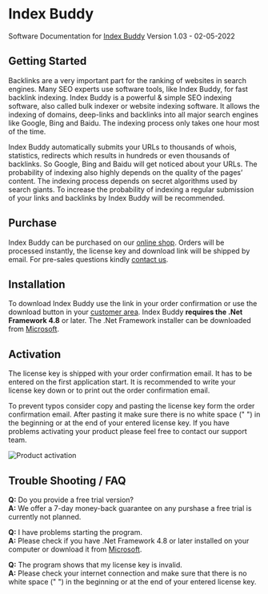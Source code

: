 # Index Buddy

Software Documentation for [Index Buddy](https://gsoftwarelab.com/index-buddy-backlink-indexer/) Version 1.03 - 02-05-2022

## Getting Started

Backlinks are a very important part for the ranking of websites in search engines. Many SEO experts use software tools, like Index Buddy, for fast backlink indexing. Index Buddy is a powerful & simple SEO indexing software, also called bulk indexer or website indexing software. It allows the indexing of domains, deep-links and backlinks into all major search engines like Google, Bing and Baidu. The indexing process only takes one hour most of the time.

Index Buddy automatically submits your URLs to thousands of whois, statistics, redirects which results in hundreds or even thousands of backlinks. So Google, Bing and Baidu will get noticed about your URLs. The probability of indexing also highly depends on the quality of the pages’ content. The indexing process depends on secret algorithms used by search giants. To increase the probability of indexing a regular submission of your links and backlinks by Index Buddy will be recommended.

## Purchase

Index Buddy can be purchased on our [online shop](https://gsoftwarelab.com/shop/). Orders will be processed instantly, the license key and download link will be shipped by email. For pre-sales questions kindly [contact us](https://gsoftwarelab.com/contact-us/).

## Installation

To download Index Buddy use the link in your order confirmation or use the download button in your [customer area](https://gsoftwarelab.com/my-account/downloads/). Index Buddy **requires the .Net Framework 4.8** or later. The .Net Framework installer can be downloaded from [Microsoft](https://dotnet.microsoft.com/download/dotnet-framework/thank-you/net48-web-installer).

## Activation

The license key is shipped with your order confirmation email. It has to be entered on the first application start. It is recommended to write your license key down or to print out the order confirmation email.

To prevent typos consider copy and pasting the license key form the order confirmation email. After pasting it make sure there is no white space (" ") in the beginning or at the end of your entered license key. If you have problems activating your product please feel free to contact our support team.

![Product activation](../.gitbook/assets/indexBuddy\_activation.png)

## Trouble Shooting / FAQ

**Q:** Do you provide a free trial version? \
**A:** We offer a 7-day money-back guarantee on any purshase a free trial is currently not planned.

**Q:** I have problems starting the program. \
**A:** Please check if you have .Net Framework 4.8 or later installed on your computer or download it from [Microsoft](https://dotnet.microsoft.com/download/dotnet-framework/thank-you/net48-web-installer).

**Q:** The program shows that my license key is invalid. \
**A:** Please check your internet connection and make sure that there is no white space (" ") in the beginning or at the end of your entered license key.
